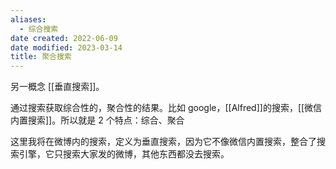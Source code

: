 ```yaml
---
aliases:
  - 综合搜索
date created: 2022-06-09
date modified: 2023-03-14
title: 聚合搜索
---
```


另一概念 [[垂直搜索]]。

通过搜索获取综合性的，聚合性的结果。比如 google，[[Alfred]]的搜索，[[微信内置搜索]]。所以就是 2 个特点：综合、聚合

这里我将在微博内的搜索，定义为垂直搜索，因为它不像微信内置搜索，整合了搜索引擎，它只搜索大家发的微博，其他东西都没去搜索。
